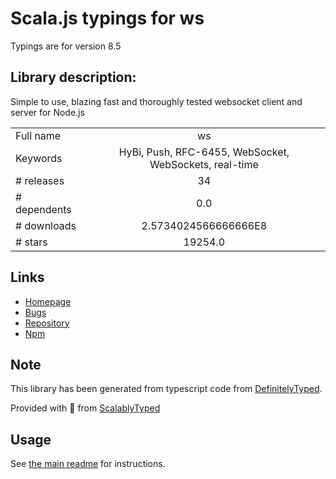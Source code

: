 
# Scala.js typings for ws

Typings are for version 8.5

## Library description:
Simple to use, blazing fast and thoroughly tested websocket client and server for Node.js

|                    |                 |
| ------------------ | :-------------: |
| Full name          | ws |
| Keywords           | HyBi, Push, RFC-6455, WebSocket, WebSockets, real-time |
| # releases         | 34 |
| # dependents       | 0.0 |
| # downloads        | 2.5734024566666666E8 |
| # stars            | 19254.0 |

## Links
- [Homepage](https://github.com/websockets/ws)
- [Bugs](https://github.com/websockets/ws/issues)
- [Repository](https://github.com/websockets/ws)
- [Npm](https://www.npmjs.com/package/ws)
    


## Note
This library has been generated from typescript code from [DefinitelyTyped](https://definitelytyped.org).

Provided with :purple_heart: from [ScalablyTyped](https://github.com/oyvindberg/ScalablyTyped)

## Usage
See [the main readme](../../readme.md) for instructions.


